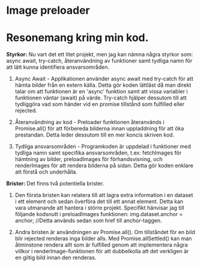 # Image preloader

# Resonemang kring min kod.

<b>Styrkor:</b>
Nu vart det ett litet projekt, men jag kan nämna några styrkor som: async await, try-catch, återanvändning av funktioner samt tydliga namn för att lätt kunna identifiera ansvarsområden.

1. Async Await - Applikationen använder async await med try-catch för att hämta bilder från en extern källa. Detta gör koden lättläst då man direkt talar om att funktionen är en 'async' funktion samt att vissa variabler i funktionen väntar (await) på värde. Try-catch hjälper dessutom till att tydliggöra vad som händer vid en promise tillstånd som fulfilled eller rejected.

2. Återanvändning av kod - Preloader funktionen återanvänds i Promise.all() för att förbereda bilderna innan uppladdning för att öka prestandan. Detta leder dessutom till en mer koncis skriven kod.

3. Tydliga ansvarsområden - Programkoden är uppdelad i funktioner med tydliga namn samt specifika ansvarsområden, t.ex: fetchImages för hämtning av bilder, preloadImages för förhandsvisning, och renderImages för att rendera bilderna på sidan. Detta gör koden enklare att förstå och underhålla.

<b>Brister:</b>
Det finns två potentiella brister.

1. Den första bristen kan relatera till att lagra extra information i en dataset i ett element och sedan överföra det till ett annat element. Detta kan vara utmanande att hantera i större projekt. Specifikt hänvisar jag till följande kodsnutt i preloadImages funktionen: img.dataset.anchor = anchor; //Detta används sedan som href till anchor-taggen.

2. Andra bristen är användningen av Promise.all(). Om tillståndet för en bild blir rejected renderas inga bilder alls. Med Promise.allSettled() kan man åtminstone rendera allt som är fulfilled genom att implementera några villkor i renderImage-funktionen för att dubbelkolla att det verkligen är en giltig bild innan den renderas.
